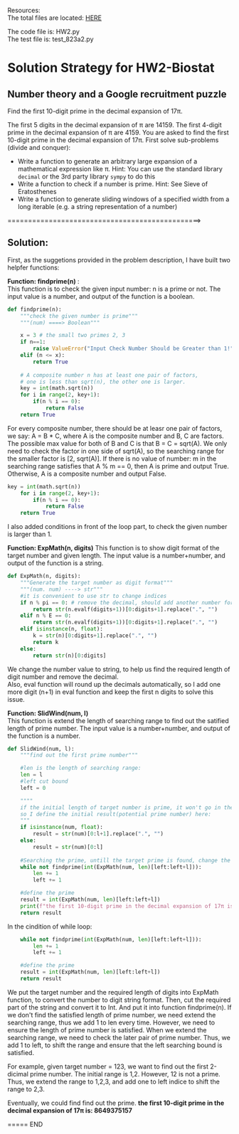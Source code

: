 Resources:  
The total files are located: [HERE](https://github.com/Yifeng-T/Biostat823_HomeWork/tree/main/HW2)
  
  The code file is: HW2.py  
The test file is: test_823a2.py
# Solution Strategy for HW2-Biostat

## Number theory and a Google recruitment puzzle

Find the first 10-digit prime in the decimal expansion of 17π. 

The first 5 digits in the decimal expansion of π are 14159. The first 4-digit prime in the decimal expansion of π are 4159. You are asked to find the first 10-digit prime in the decimal expansion of 17π. First solve sub-problems (divide and conquer):

- Write a function to generate an arbitrary large expansion of a mathematical expression like π. Hint: You can use the standard library `decimal` or the 3rd party library `sympy` to do this
- Write a function to check if a number is prime. Hint: See Sieve of Eratosthenes
- Write a function to generate sliding windows of a specified width from a long iterable (e.g. a string representation of a number)

===============================================>
## Solution:
First, as the suggetions provided in the problem description, I have built two helpfer functions:  
  

**Function: findprime(n)** :  
This function is to check the given input number: n is a prime or not. The input value is a number, and output of the function is a boolean.  
```python
def findprime(n):
    """check the given number is prime"""
    """(num) ====> Boolean"""

    x = 3 # the small two primes 2, 3
    if n==1:
        raise ValueError("Input Check Number Should be Greater than 1!")
    elif (n <= x):
        return True
    
    # A composite number n has at least one pair of factors,
    # one is less than sqrt(n), the other one is larger.
    key = int(math.sqrt(n))
    for i in range(2, key+1):
        if(n % i == 0):
            return False
    return True
```
For every composite number, there should be at leasr one pair of factors, we say: A = B * C, where A is the composite number and B, C are factors. The possible max value for both of B and C is that B = C = sqrt(A). We only need to check the factor in one side of sqrt(A), so the searching range for the smaller factor is [2, sqrt(A)]. If there is no value of number: m in the searching range satisfies that A % m == 0, then A is prime and output True. Otherwise, A is a composite number and output False. 
```python
key = int(math.sqrt(n))
    for i in range(2, key+1):
        if(n % i == 0):
            return False
    return True
```
I also added conditions in front of the loop part, to check the given number is larger than 1.  
  
**Function: ExpMath(n, digits)**
This function is to show digit format of the target number and given length. The input value is a number+number, and output of the function is a string. 
```python
def ExpMath(n, digits):
    """Generate the target number as digit format"""
    """(num. num) ----> str"""
    #it is convenient to use str to change indices
    if n % pi == 0: # remove the decimal, should add another number for n.eval()
        return str(n.evalf(digits+1))[0:digits+1].replace(".", "")
    elif n % E == 0:
        return str(n.evalf(digits+1))[0:digits+1].replace(".", "")
    elif isinstance(n, float):
        k = str(n)[0:digits+1].replace(".", "")
        return k
    else:
        return str(n)[0:digits]
```
We change the number value to string, to help us find the required length of digit number and remove the decimal.   
  Also, eval function will round up the decimals automatically, so I add one more digit (n+1) in eval function and keep the first n digits to solve this issue.  
  
**Function: SlidWind(num, l)**  
This function is extend the length of searching range to find out the satified length of prime number. The input value is a number+number, and output of the function is a number.  
```python
def SlidWind(num, l):
    """find out the first prime number"""

    #len is the length of searching range:
    len = l
    #left cut bound
    left = 0

    """"
    if the initial length of target number is prime, it won't go in the following while loop,
    so I define the initial result(potential prime number) here:
    """
    if isinstance(num, float):
        result = str(num)[0:l+1].replace(".", "")
    else:
        result = str(num)[0:l]
    
    #Searching the prime, untill the target prime is found, change the str of number to integer format
    while not findprime(int(ExpMath(num, len)[left:left+l])):
        len += 1
        left += 1

    #define the prime
    result = int(ExpMath(num, len)[left:left+l])
    print(f"the first 10-digit prime in the decimal expansion of 17π is: {result}")
    return result
```
In the cindition of while loop:
```python
    while not findprime(int(ExpMath(num, len)[left:left+l])):
        len += 1
        left += 1

    #define the prime
    result = int(ExpMath(num, len)[left:left+l])
    return result
```
We put the target number and the required length of digits into ExpMath function, to convert the number to digit string format. Then, cut the required part of the string and convert it to Int. And put it into function findprime(n). If we don't find the satisfied length of prime number, we need extend the searching range, thus we add 1 to len every time. However, we need to ensure the length of prime number is satisfied. When we extend the searching range, we need to check the later pair of prime number. Thus, we add 1 to left, to shift the range and ensure that the left searching bound is satisfied.   

For example, given target number = 123, we want to find out the first 2-dicimal prime number. The initial range is 1,2. However, 12 is not a prime. Thus, we extend the range to 1,2,3, and add one to left indice to shift the range to 2,3. 

Eventually, we could find find out the prime. **the first 10-digit prime in the decimal expansion of 17π is: 8649375157**

===== END
